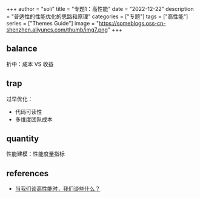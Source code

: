 +++
author = "soli"
title = "专题1：高性能"
date = "2022-12-22"
description = "普适性的性能优化的思路和原理"
categories = ["专题"]
tags = ["高性能"]
series = ["Themes Guide"]
image = "https://someblogs.oss-cn-shenzhen.aliyuncs.com/thumb/img7.png"
+++
<!--more-->
## balance
折中：成本 VS 收益
## trap
过早优化：
- 代码可读性
- 多维度团队成本
## quantity
性能建模：性能度量指标
## references
- [当我们谈高性能时，我们谈些什么？](https://www.huoban.com/news/post/2189.html)